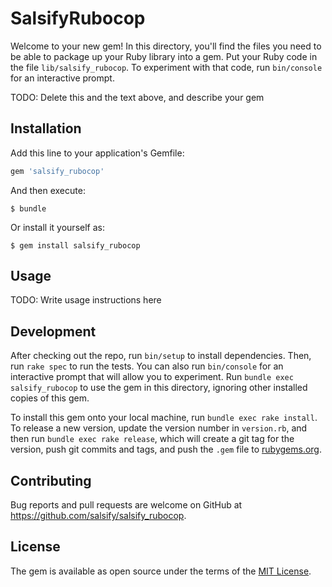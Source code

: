 # SalsifyRubocop

Welcome to your new gem! In this directory, you'll find the files you need to be able to package up your Ruby library into a gem. Put your Ruby code in the file `lib/salsify_rubocop`. To experiment with that code, run `bin/console` for an interactive prompt.

TODO: Delete this and the text above, and describe your gem

## Installation

Add this line to your application's Gemfile:

```ruby
gem 'salsify_rubocop'
```

And then execute:

    $ bundle

Or install it yourself as:

    $ gem install salsify_rubocop

## Usage

TODO: Write usage instructions here

## Development

After checking out the repo, run `bin/setup` to install dependencies. Then, run `rake spec` to run the tests. You can also run `bin/console` for an interactive prompt that will allow you to experiment. Run `bundle exec salsify_rubocop` to use the gem in this directory, ignoring other installed copies of this gem.

To install this gem onto your local machine, run `bundle exec rake install`. To release a new version, update the version number in `version.rb`, and then run `bundle exec rake release`, which will create a git tag for the version, push git commits and tags, and push the `.gem` file to [rubygems.org](https://rubygems.org).

## Contributing

Bug reports and pull requests are welcome on GitHub at https://github.com/salsify/salsify_rubocop.


## License

The gem is available as open source under the terms of the [MIT License](http://opensource.org/licenses/MIT).

